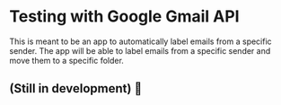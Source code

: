 # Testing with Google Gmail API

This is meant to be an app to automatically label emails from a specific sender. The app will be able to label emails from a specific sender and move them to a specific folder.

## (Still in development) :construction:
